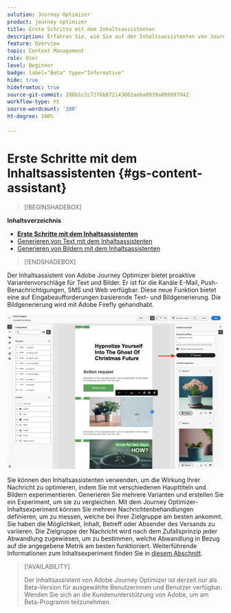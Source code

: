 ```yaml
---
solution: Journey Optimizer
product: journey optimizer
title: Erste Schritte mit dem Inhaltsassistenten
description: Erfahren Sie, wie Sie auf den Inhaltsassistenten von Journey Optimizer zugreifen und mit ihm arbeiten können.
feature: Overview
topic: Content Management
role: User
level: Beginner
badge: label="Beta" type="Informative"
hide: true
hidefromtoc: true
source-git-commit: 280b1c2c7276b872143062aeba0939a899897d42
workflow-type: ht
source-wordcount: '200'
ht-degree: 100%

---
```


# Erste Schritte mit dem Inhaltsassistenten {#gs-content-assistant}

>[!BEGINSHADEBOX]

**Inhaltsverzeichnis**

* **[Erste Schritte mit dem Inhaltsassistenten](gs-generative.md)**
* [Generieren von Text mit dem Inhaltsassistenten](generative-title.md)
* [Generieren von Bildern mit dem Inhaltsassistenten](generative-image.md)

>[!ENDSHADEBOX]


Der Inhaltsassistent von Adobe Journey Optimizer bietet proaktive Variantenvorschläge für Text und Bilder. Er ist für die Kanäle E-Mail, Push-Benachrichtigungen, SMS und Web verfügbar. Diese neue Funktion bietet eine auf Eingabeaufforderungen basierende Text- und Bildgenerierung. Die Bildgenerierung wird mit Adobe Firefly gehandhabt.

![](assets/image-gen-ai.png)



Sie können den Inhaltsassistenten verwenden, um die Wirkung Ihrer Nachricht zu optimieren, indem Sie mit verschiedenen Haupttiteln und Bildern experimentieren. Generieren Sie mehrere Varianten und erstellen Sie ein Experiment, um sie zu vergleichen. Mit dem Journey Optimizer-Inhaltsexperiment können Sie mehrere Nachrichtenbehandlungen definieren, um zu messen, welche bei Ihrer Zielgruppe am besten ankommt. Sie haben die Möglichkeit, Inhalt, Betreff oder Absender des Versands zu variieren. Die Zielgruppe der Nachricht wird nach dem Zufallsprinzip jeder Abwandlung zugewiesen, um zu bestimmen, welche Abwandlung in Bezug auf die angegebene Metrik am besten funktioniert. Weiterführende Informationen zum Inhaltsexperiment finden Sie in [diesem Abschnitt](../campaigns/content-experiment.md).


>[!AVAILABILITY]
>
>Der Inhaltsassistent von Adobe Journey Optimizer ist derzeit nur als Beta-Version für ausgewählte Benutzerinnen und Benutzer verfügbar. Wenden Sie sich an die Kundenunterstützung von Adobe, um am Beta-Programm teilzunehmen.

